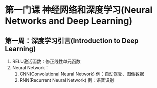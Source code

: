 # 第一门课 神经网络和深度学习(Neural Networks and Deep Learning)

## 第一周：深度学习引言(Introduction to Deep Learning)

1. RELU激活函数：修正线性单元函数
2. Neural Network：
   1. CNN(Convolutional Neural Network) 例：自动驾驶、图像数据
   2. RNN(Recurrent Neural Network) 例：语音识别

